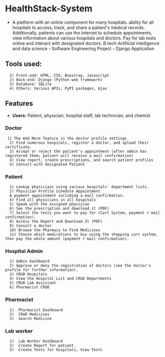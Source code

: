 # HealthStack-System

- A platform with an online component for many hospitals. ability for all hospitals to access, track, and share a patient's medical records. Additionally, patients can use the internet to schedule appointments, view information about various hospitals and doctors. Pay for lab tests online and interact with designated doctors.
B.tech-Artificial intelligence and data science  - Software Engineering Project - Django Application

## Tools used:
      1) Front-end: HTML, CSS, Boostrap, Javascript
      2) Back-end: Django (Python web framework)
      3) Database: SQLite
      4) Others: Various APIs, PyPI packages, Ajax 

## Features

- **Users:** Patient, physician, hospital staff, lab technician, and chemist

### Doctor 
     1) The Add More feature in the doctor profile settings
      2) Find numerous hospitals, register a doctor, and upload their certificate.
      3) Accept or reject the patient's appointment (after admin has registered them; patient will receive a mail confirmation)
      4) View report, create prescriptions, and search patient profiles
      5) Consult with designated Patient
### Patient
      1) Lookup physicians using various hospitals' department lists.
      2) Physician Profile Schedule Appointment
      A payment appointment including a mail confirmation. 
      4) Find all physicians in all hospitals
      5) Speak with the assigned physician
      6) See the prescription and download it (PDF)
      7) Select the tests you want to pay for (Cart System, payment + mail confirmation).
      8) Access the Report and Download It (PDF)
      9) Consult a doctor
      10) Browse the Pharmacy to Find Medicines
      11) Choose which medications to buy using the shopping cart system, then pay the whole amount (payment + mail confirmation).
      

      
### Hospital Admin
      1) Admin Dashboard
      2) Approve or deny the registration of doctors (see the doctor's profile for further information).
      3) CRUD Hospitals
      4) View the Hospital List and CRUD Departments
      5) CRUD Lab Assistant
      6) Pharmacist CRUD
      
 ### Pharmacist
      1)  Pharmacist Dashboard
      2)  CRUD Medicines
      3)  Search Medicine
### Lab worker
      1)  Lab Worker Dashboard
      2)  Create Report for patient.
      3)  Create Tests for hospitals, View Tests







